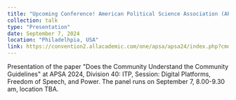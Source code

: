 ```yaml
---
title: "Upcoming Conference! American Political Science Association (APSA 2024)"
collection: talk
type: "Presentation"
date: September 7, 2024
location: "Philadelhpia, USA"
link: https://convention2.allacademic.com/one/apsa/apsa24/index.php?cmd=Online+Program+View+Session&selected_session_id=2156148&PHPSESSID=s2fqau7t0inmrip9rj1kf26nvp
---
```


Presentation of the paper "Does the Community Understand the Community Guidelines" at APSA 2024, Division 40: ITP, Session: Digital Platforms, Freedom of Speech, and Power. The panel runs on September 7, 8.00-9.30 am, location TBA. 
